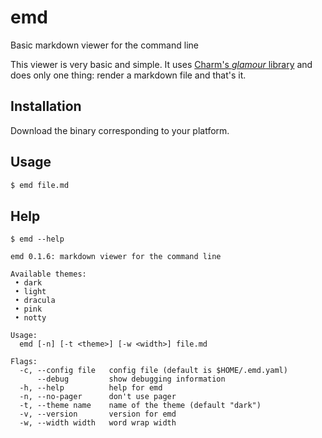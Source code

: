 # emd
Basic markdown viewer for the command line

This viewer is very basic and simple. It uses [Charm's _glamour_ library](https://github.com/charmbracelet/glamour) and does only one thing: render a markdown file and that's it.

## Installation

Download the binary corresponding to your platform.

## Usage

```bash
$ emd file.md
```

## Help

```text
$ emd --help

emd 0.1.6: markdown viewer for the command line

Available themes:
 • dark
 • light
 • dracula
 • pink
 • notty

Usage:
  emd [-n] [-t <theme>] [-w <width>] file.md

Flags:
  -c, --config file   config file (default is $HOME/.emd.yaml)
      --debug         show debugging information
  -h, --help          help for emd
  -n, --no-pager      don't use pager
  -t, --theme name    name of the theme (default "dark")
  -v, --version       version for emd
  -w, --width width   word wrap width

```

